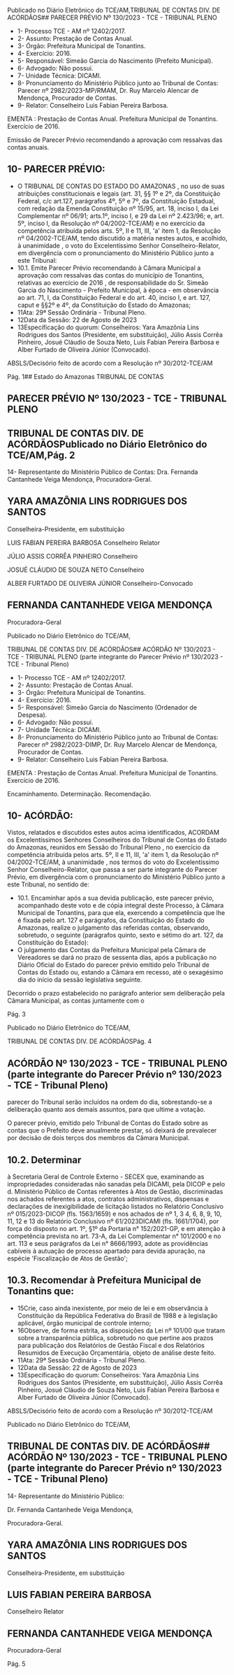 Publicado  no  Diário  Eletrônico do TCE/AM,TRIBUNAL DE CONTAS DIV. DE ACÓRDÃOS## PARECER PRÉVIO Nº 130/2023 - TCE - TRIBUNAL PLENO

- 1- Processo TCE - AM nº 12402/2017.
- 2- Assunto: Prestação de Contas Anual.
- 3- Órgão: Prefeitura Municipal de Tonantins.
- 4- Exercício: 2016.
- 5- Responsável: Simeão Garcia do Nascimento (Prefeito Municipal).
- 6- Advogado: Não possui.
- 7- Unidade Técnica: DICAMI.
- 8- Pronunciamento  do  Ministério  Público  junto  ao  Tribunal  de  Contas: Parecer  nº 2982/2023-MP/RMAM, Dr. Ruy Marcelo Alencar de Mendonça, Procurador de Contas.
- 9- Relator: Conselheiro Luis Fabian Pereira Barbosa.

EMENTA :  Prestação  de  Contas  Anual.    Prefeitura Municipal de Tonantins.  Exercício de 2016.

Emissão de Parecer Prévio recomendando a aprovação com ressalvas das contas anuais.

## 10-  PARECER PRÉVIO:

- O  TRIBUNAL  DE  CONTAS  DO  ESTADO  DO  AMAZONAS ,  no  uso  de  suas atribuições  constitucionais  e  legais  (art.  31,  §§  1º  e  2º,  da  Constituição  Federal,  c/c art.127,  parágrafos  4º,  5º  e  7º,  da  Constituição  Estadual,  com  redação  da  Emenda Constituição nº 15/95, art. 18, inciso I, da Lei Complementar nº 06/91; arts.1º, inciso I, e 29  da  Lei  nº  2.423/96;  e,  art.  5º,  inciso  I,  da  Resolução  nº  04/2002-TCE/AM)  e  no exercício da competência atribuída pelos arts. 5º, II e 11, III, 'a' item 1, da Resolução nº 04/2002-TCE/AM, tendo discutido a matéria nestes autos, e acolhido, à unanimidade , o voto do Excelentíssimo Senhor Conselheiro-Relator, em divergência com o pronunciamento do Ministério Público junto a este Tribunal:
- 10.1. Emite  Parecer  Prévio  recomendando  à  Câmara  Municipal  a aprovação  com  ressalvas das  contas  do  município  de  Tonantins, relativas  ao  exercício  de  2016 , de  responsabilidade do  Sr. Simeão Garcia do Nascimento - Prefeito Municipal, à época - em observância ao art. 71, I, da Constituição Federal e do art. 40, inciso I, e art. 127, caput e §§2º e 4º, da Constituição do Estado do Amazonas;
- 11Ata: 29ª Sessão Ordinária - Tribunal Pleno.
- 12Data da Sessão: 22 de Agosto de 2023
- 13Especificação  do  quorum: Conselheiros: Yara  Amazônia  Lins  Rodrigues  dos Santos  (Presidente,  em  substituição),  Júlio  Assis  Corrêa  Pinheiro,  Josué  Cláudio  de Souza  Neto,  Luis Fabian  Pereira Barbosa  e  Alber Furtado de  Oliveira Júnior (Convocado).

ABSLS/Decisório feito de acordo com a Resolução nº 30/2012-TCE/AM

Pág. 1## Estado do Amazonas TRIBUNAL DE CONTAS

## PARECER PRÉVIO Nº 130/2023 - TCE - TRIBUNAL PLENO

## TRIBUNAL DE CONTAS DIV. DE ACÓRDÃOSPublicado  no  Diário  Eletrônico do TCE/AM,Pág. 2

14-  Representante do Ministério Público de Contas: Dra. Fernanda Cantanhede Veiga Mendonça, Procuradora-Geral.

## YARA AMAZÔNIA LINS RODRIGUES DOS SANTOS

Conselheira-Presidente, em substituição

LUIS FABIAN PEREIRA BARBOSA Conselheiro Relator

JÚLIO ASSIS CORRÊA PINHEIRO Conselheiro

JOSUÉ CLÁUDIO DE SOUZA NETO Conselheiro

ALBER FURTADO DE OLIVEIRA JÚNIOR Conselheiro-Convocado

## FERNANDA CANTANHEDE VEIGA MENDONÇA

Procuradora-Geral

Publicado  no  Diário  Eletrônico do TCE/AM,

TRIBUNAL DE CONTAS DIV. DE ACÓRDÃOS## ACÓRDÃO Nº 130/2023 - TCE - TRIBUNAL PLENO (parte integrante do Parecer Prévio nº 130/2023 - TCE - Tribunal Pleno)

- 1- Processo TCE - AM nº 12402/2017.
- 2- Assunto: Prestação de Contas Anual.
- 3- Órgão: Prefeitura Municipal de Tonantins.
- 4- Exercício: 2016.
- 5- Responsável: Simeão Garcia do Nascimento (Ordenador de Despesa).
- 6- Advogado: Não possui.
- 7- Unidade Técnica: DICAMI.
- 8- Pronunciamento  do  Ministério  Público  junto  ao  Tribunal  de  Contas: Parecer  nº 2982/2023-DIMP, Dr. Ruy Marcelo Alencar de Mendonça, Procurador de Contas.
- 9- Relator: Conselheiro Luis Fabian Pereira Barbosa.

EMENTA :  Prestação  de  Contas  Anual.    Prefeitura Municipal de Tonantins. Exercício de 2016.

Encaminhamento. Determinação. Recomendação.

## 10-  ACÓRDÃO:

Vistos, relatados e discutidos estes autos acima identificados, ACORDAM os Excelentíssimos Senhores Conselheiros do Tribunal de Contas do Estado do Amazonas, reunidos em Sessão do Tribunal Pleno , no exercício da competência atribuída pelos arts. 5º, II e 11, III, 'a' item 1, da Resolução nº 04/2002-TCE/AM, à unanimidade , nos termos do voto do Excelentíssimo Senhor Conselheiro-Relator, que passa a ser parte integrante do Parecer Prévio, em divergência com o pronunciamento do Ministério Público junto a este Tribunal, no sentido de:

- 10.1. Encaminhar após a sua devida publicação, este parecer prévio, acompanhado deste voto e de cópia integral deste Processo, à Câmara Municipal de Tonantins, para que ela, exercendo a competência que lhe é  fixada  pelo  art.  127  e  parágrafos,  da  Constituição  do  Estado  do Amazonas,  realize  o  julgamento  das  referidas  contas,  observando, sobretudo, o seguinte (parágrafos quinto, sexto e sétimo do art. 127, da Constituição do Estado):
- O julgamento das Contas da Prefeitura Municipal pela Câmara de Vereadores se dará no prazo de sessenta dias, após a publicação no Diário Oficial do Estado do parecer prévio emitido pelo  Tribunal  de  Contas  do  Estado  ou,  estando  a  Câmara  em recesso,  até  o  sexagésimo  dia  do  início  da  sessão  legislativa seguinte.

Decorrido o prazo estabelecido no parágrafo anterior sem deliberação pela Câmara Municipal, as contas juntamente com o

Pág. 3

Publicado  no  Diário  Eletrônico do TCE/AM,

TRIBUNAL DE CONTAS DIV. DE ACÓRDÃOSPág. 4

## ACÓRDÃO Nº 130/2023 - TCE - TRIBUNAL PLENO (parte integrante do Parecer Prévio nº 130/2023 - TCE - Tribunal Pleno)

parecer do Tribunal serão incluídos na ordem do dia, sobrestando-se a deliberação quanto aos demais assuntos, para que ultime a votação.

O  parecer  prévio,  emitido  pelo  Tribunal  de  Contas  do  Estado sobre  as  contas  que  o  Prefeito  deve  anualmente  prestar,  só deixará de prevalecer por decisão de dois terços dos membros da Câmara Municipal.

## 10.2. Determinar

à  Secretaria  Geral  de  Controle  Externo  -  SECEX  que,  examinando  as impropriedades consideradas não sanadas pela DICAMI, pela DICOP e pelo  d.  Ministério  Público  de  Contas  referentes  à  Atos  de  Gestão, discriminadas nos achados referentes a atos, contratos  administrativos, dispensas  e  declarações  de  inexigibilidade  de  licitação  listados  no Relatório Conclusivo nº 015/2023-DICOP (fls. 1563/1659) e nos achados de nº 1, 3 4, 6, 8, 9, 10, 11, 12 e 13 do Relatório Conclusivo nº 61/2023DICAMI (fls. 1661/1704), por força do disposto no art. 1º, §1º da Portaria n° 152/2021-GP, e em atenção à competência prevista no art. 73-A, da Lei  Complementar n° 101/2000 e no art. 113 e seus parágrafos da Lei n° 8666/1993,  adote  as  providências  cabíveis  à  autuação  de  processo apartado  para  devida  apuração,  na  espécie  'Fiscalização  de  Atos  de Gestão';

## 10.3. Recomendar à Prefeitura Municipal de Tonantins que:

- 15Crie,  caso  ainda  inexistente,  por  meio  de  lei  e  em  observância  à Constituição da República Federativa do Brasil de 1988 e à legislação aplicável, órgão municipal de controle interno;
- 16Observe,  de  forma estrita,  as  disposições  da  Lei  nº  101/00  que tratam sobre a transparência pública, sobretudo no que pertine aos prazos  para  publicação  dos  Relatórios  de  Gestão  Fiscal  e  dos Relatórios Resumidos de Execução Orçamentária, objeto de análise deste feito.
- 11Ata: 29ª Sessão Ordinária - Tribunal Pleno.
- 12Data da Sessão: 22 de Agosto de 2023
- 13Especificação  do  quorum: Conselheiros: Yara  Amazônia  Lins  Rodrigues  dos Santos  (Presidente,  em  substituição),  Júlio  Assis  Corrêa  Pinheiro,  Josué  Cláudio  de Souza  Neto,  Luis Fabian  Pereira Barbosa  e  Alber Furtado de  Oliveira Júnior (Convocado).

ABSLS/Decisório feito de acordo com a Resolução nº 30/2012-TCE/AM

Publicado  no  Diário  Eletrônico do TCE/AM,

## TRIBUNAL DE CONTAS DIV. DE ACÓRDÃOS## ACÓRDÃO Nº 130/2023 - TCE - TRIBUNAL PLENO (parte integrante do Parecer Prévio nº 130/2023 - TCE - Tribunal Pleno)

14-  Representante do Ministério Público:

Dr. Fernanda Cantanhede Veiga Mendonça,

Procuradora-Geral.

## YARA AMAZÔNIA LINS RODRIGUES DOS SANTOS

Conselheira-Presidente, em substituição

## LUIS FABIAN PEREIRA BARBOSA

Conselheiro Relator

## FERNANDA CANTANHEDE VEIGA MENDONÇA

Procuradora-Geral

Pág. 5